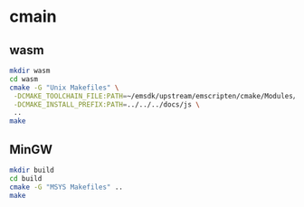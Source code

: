 # cmain

## wasm

```sh
mkdir wasm
cd wasm
cmake -G "Unix Makefiles" \
 -DCMAKE_TOOLCHAIN_FILE:PATH=~/emsdk/upstream/emscripten/cmake/Modules/Platform/Emscripten.cmake \
 -DCMAKE_INSTALL_PREFIX:PATH=../../../docs/js \
 ..
make
```

## MinGW

```sh
mkdir build
cd build
cmake -G "MSYS Makefiles" ..
make
```

